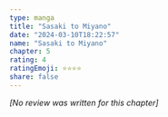 ```yaml
---
type: manga
title: "Sasaki to Miyano"
date: "2024-03-10T18:22:57"
name: "Sasaki to Miyano"
chapter: 5
rating: 4
ratingEmoji: ⭐️⭐️⭐️⭐️
share: false
---
```


_[No review was written for this chapter]_
